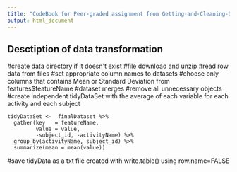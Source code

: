 ```yaml
---
title: "CodeBook for Peer-graded assignment from Getting-and-Cleaning-Data-R-Course-Project"
output: html_document
---
```



## Desctiption of data transformation

#create data directory if it doesn't exist
#file download and unzip
#read row data from files
#set appropriate column names to datasets
#choose only columns that contains Mean or Standard Deviation from features$featureName
#dataset merges
#remove all unnecessary objects
#create independent tidyDataSet with the average of each variable for each activity and each subject

```
tidyDataSet <-  finalDataset %>%
  gather(key   = featureName,
         value = value,
         -subject_id, -activityName) %>% 
  group_by(activityName, subject_id) %>%
  summarize(mean = mean(value))
```

#save tidyData as a txt file created with write.table() using row.name=FALSE



